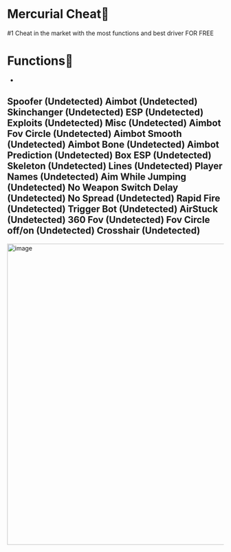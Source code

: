 # Mercurial Cheat💫
#1 Cheat in the market with the most functions and best driver FOR FREE

# Functions💫
-
Spoofer (Undetected)
Aimbot (Undetected)
Skinchanger (Undetected)
ESP (Undetected) 
Exploits (Undetected) 
Misc (Undetected) 
Aimbot Fov Circle (Undetected) 
Aimbot Smooth (Undetected) 
Aimbot Bone (Undetected) 
Aimbot Prediction (Undetected) 
Box ESP (Undetected) 
Skeleton (Undetected) 
Lines (Undetected) 
Player Names (Undetected) 
Aim While Jumping (Undetected)
No Weapon Switch Delay (Undetected)
No Spread (Undetected) 
Rapid Fire (Undetected)
Trigger Bot (Undetected)
AirStuck (Undetected)
360 Fov (Undetected) 
Fov Circle off/on (Undetected)
Crosshair (Undetected)
-----------------
<img width="700" alt="image" src="https://github.com/HahaOnStayHigh/Mercurial-/assets/104132165/33bc9e50-d5ee-438d-b1fc-7f360be0044d">



